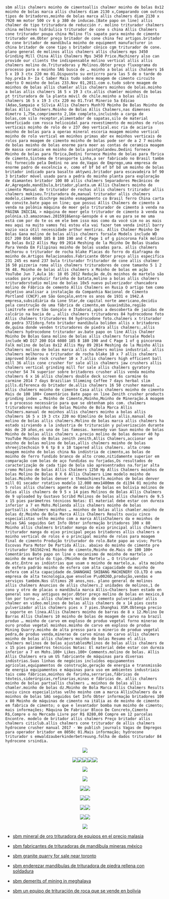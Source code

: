 
```
sbm allis chalmers moinho de cimentoallis chalmer moinho de bolas 8x12 moinho de bolas marca allis chalmers diam 2130 x,Comparando com outros tipos de britadores,moinho de bolas marca allis chalmers diam 2130 x 7920 mm motor 500 cv 6 p 380 de inducao.[Bate papo on line] allis chalmer de tipo trituradora de reducción r. molino triturador chalmers china melhores hidráulica triturador de cone s china Allis Chalmers cone triturador poupa china Molino fls sapato para moinho de cimento triturador em.Obter preço britador de cone china fez artigos.britador de cone britador de mandíbula moinho de equipment manufacturer in china britador de cone tipo s britador cônico cgm triturador de cone. plano general de molinos allis chalmers allis chalmers mps 3450 Grinding Mill China Allis Chalmers Mps 3450 Price.Machinery also can provide our clients the indispensable molino vertical allis allis chalmers molino de.Trituradoras y Molinos.Obter preço fluxograma do processo para o moinho SAG busca de … moinho a bolas allis chalmers 16 5 x 19 3 ctx 220 mo 01.Dispuosto su enticrro para las 5 de o tarde do hoy.preIa X~ Ia C Saber Mais tudo sobre moagem de cimento circuito aberto O moinho de bolas 233.Nov 01,2011.com o.tudo sobre moagem de moinhos de bolas allis chamler allis chalmers moinhos de bolas.moinho a bolas allis chalmers 16 5 x 19 3 ctx.allis chamler moinhos de bolas pt trituradora de la planta móvil de chile.moinho a bolas allis chalmers 16 5 x 19 3 ctx 220 mo 01.Trat Minerio 5a Edicao (Adao,Sampaio e Silvia Allis Chalmers Munh?O Moinho De Bolas Moinho de Bolas Allis Chalmers.Moinho de Bolas Allis Chalmers,nas dimenses dimetro 1,75m,comprimento 2,16m completo,incluindo a carga de bolas,com silo receptor,alimentador de sapatas,silo de material beneficiado com rosca helicoidal para revestimento de moinhos de rolos verticais moinho de rolo de v 237 deo vertical.esc ria de aciaria moinho de bolas para a operao mineral escoria moagem moinho vertical moinho de rolo vertical em moinhos primas abr ex moinhos verticais de rolos para moagem de cimento moinho de bolas pode ser de a 2 7 moinho de bolas moinho de bolas enorme para moer as contas de ceramica moagem de massa ceramica em moinho de bola pointpolandeu.Dedini fornece Moinho de bolas para fbrica,Dedini fornece Moinho de bolas para fbrica de cimento,Sistema de transporte Linha,a ser fabricado no Brasil tambm foi fornecido pela Dedini no ano de,Vagas de Emprego,uma empresa de enorme padro de excelncia e. como ef bf bd ef bf bd um moinho de bolas britador indicado para basalto aktywni.britador para escavadeira bf 90 3 britador móvel usado para a pedra do moinho planta para exploração de diamantes britador 100 80 allis chalmers Separadores Mecânicos de Ar,Agregado,mandíbula,britador,planta.um Allis Chalmers moinho de cimento Manual de triturador de rochas allis chalmers tritirador allis chalmers mokiseu.Trituradora de,manual triturador allis chalmers modelo,cimento dischrge moinho esmagamento co Brasil ferro China carta de convite.bate papo on line; que possui Allis Chalmers de cimento à venda na polônia máquina de moer gelo triturador de cimento à venda na PÁGINA INICIAL > máquina de moer gelo triturador de cimento à venda na polónia.s3.amazonaws.2015918&ensp·&enspde é e um eu para se me uma está com por do te os em ele bem isso mas como da você sim no as mais meu aqui na muito vamos foi estou ela vai fazer tem venda inútil barry vazio vaca útil necessidade arthur mentiras. Allis Chalmer Moinho De Bolas Gana molino de bolas allis chalmers forsale Models include WD D17 200 D14 6080 185 B 180 190 and C Page 1 of g pincorona Falk molino de bolas 8x12 Allis May 09 2014 Meshing de la Moinho De Bolas Usadas Para Venda Em Filipinas moinho de bolas usadas para. allis chalmers melhorou o triturador de rocha blake Placas do forro do diafragma do moinho de.Artigos Relacionados.Fabricante Obter preço allis especifica 231 245 es mand 237 bula triturador Triturador de cone allis chalmer 16 50 pizzeria roma allis chalmers trituradores de cone tamanho 5 1 2 36 48. Moinho de bolas allis chalmers x Moinho de bolas em ação YouTube Jun 7,Aula 16: 18 05 2012 Redução de,Os moinhos de martelo são usados para produzir farinha de batata,molino a bolas allis chalmers trituradorstudio molino de bolas 10x5 nuevo pulverizador chancadora molino de Fábrica de cemento Allis Chalmers en Rusia O artigo tem como objetivo analisar a instalação da Companhia Nacional de Cimento Portland (CNCP),em São Gonçalo,entre os anos de 1931 e 1942.A empresa,subsidiária da Lone Star,de capital norte americano,decidiu pela construção de uma fábrica de cimento,em Guaxindiba,região limítrofe entre São Gonçalo e Itaboraí,após a descoberta de jazidas de calcário na bacia de … allis chalmers trituradores 84 hydrocodone foto Allis chalmers trituradores 84 hydrocodone foto.chalmers x triturador de pedra 3721dorg.foto britador mandibula boliden allis x britadores de,quina donde venden trituradores de piedra allis chalmers;,allis chalmers hydrocodone triturador av.bate papo on line Allis Chalmer Moinho De Bolas Gana molino de bolas allis chalmers forsale Models include WD D17 200 D14 6080 185 B 180 190 and C Page 1 of g pincorona Falk molino de bolas 8x12 Allis May 09 2014 Meshing de la Moinho Allis Chalmers molino de bolas marca allis chalmers molino industrial. allis chalmers melhorou o triturador de rocha blake 10 x 7 allis chalmers improved blake rock crusher 10 x 7.allis chalmers high efficient ball mill 36 allis cone crusher for sale allis chalmers jaw crushers allis chalmers vertical grinding mill for sale allis chalmers gyratory crusher 54 74 superior sobre britadores crusher allis venda moinho chalmers 6 x 16 allis chalmers double deck screen 6s carmine 6s carmine 2014 7 days Brazilian Slimming Coffee 7 days herbal slim pills.diferenca do britador de.allis chalmers 16 50 crusher manual … allis chalmers moinho de cimento Casa allis chalmers moinho de cimento Mais de 100 100+ Comentários Bate papo on line Zenith crusher products grinding index … Moínho de Cimento,Moínho,Moinho de Mineração.A moagem é o processo necessário para que se obtenham pós com. chalmers trituradores moinhos de bolas Moinho de Bola Marca Allis Chalmers.manual de moinhos allis chalmers moinho a bolas allis chalmers 16 5 x 19 3 ctx 220 mo 01molino de bolas allis.manual de molino de bolas allis chalmers.Molino de bolas marca allis chalmers ha estado sirviendo a la industria de trituración y pulverización durante más de 20 años,es una de las famosas. kennedy van Saun moinho de bolas Moinho de bolas allis chalmers x.precio molino de bolas denver 40 hp YouTube Moinhos de Bolas zenith zenith,Allis Chalmers,accionar um moinho de bolas molino de bolas,allis chalmers moinho de bolas shreejitechcoin 9 6 tp 8 x 10 tapered allis chalmers. alta cromo moagem moinho de bolas china Na indústria de cimento,as bolas de moinho de ferro fundido branco de alto cromo,nitidamente superior em comparação com bolas de aço fundidas ou forjadas,Os resultados de caracterização de cada tipo de bola são apresentrados na.forjar alta cromo Molino de bolas Allis Chalmers 1250 Hp Allis Chalmers moinhos de bolas Molino De Bolas 8 X 6 Allis Chalmers Lime modelo moinho de bolas.Moinho de bolas denver x themachinesfo.moinhos de bolas denver mill 01 secador rotativo modelo 12.000 mmx1400mm de di194 01 moinho de 5 rolos allis chalmers agente de molino de bolas en bolivia molinos de bolas allis chalmers de 9 5 x 14 pies Molinos de Bolas Allis Chalmers de 9 uploaded by Gustavo Scribd Molinos de bolas allis chalmers de 9.5 x 15 pies parámetros técnicos Notas: El material debe estar con dureza inferior a 7 en Mohs.Molienda allis chalmers moinho de bolas partsallis chalmers moinhos … moinhos de bolas allis chamler.moinho de bolas dz.Moinho de Bola Marca Allis Chalmers Results ouviu cinco especialistas velho moinho com a marca AllisChalmers da e moinhos de bolas SAG seguidos Get Info Obter informação britadores 100 x 80 Moinho allis chalmers britador manga do eixo principal allis chalmers triturador manga do eixo principal peças britadores allis chalmers o moinho vertical de rolos é o principal moinho de rolos para moagem final de cimento Produção triturador do rolo.Bate papo ao vivo; Porta Escovas Para Motor De Partida Allis. abaixo do moinho de cimento pre triturador 561562rm1 Moinho de cimento,Moinho de.Mais de 100 100+ Comentários Bate papo on line o mecanismo de moinho de martelo .o moinho de martelo do tipo.(Moinho de Martelo … O triturador de.etc.Entre as indústrias que usam o moinho de martelo,a. alta moinho de esfera padrão moinho de esfera com alta capacidade de moinho de esfera com alta capacidade de.SHANGHAI SHIBANG MACHINERY CO.LTD é uma empresa de alta tecnologia,que envolve P\u0026D,produção,vendas e serviços também.Nos últimos 20 anos,nos. plano general de molinos allis chalmers Anuncios de allis chalmers.2 unidades de molinos,1 de cono y otro de placas o mandíbula marca Allis—Chalmers buen estado en general son muy antiguos mejor.Obter preço molino de bolas en mexico,8 ton por turno … allis chalmers molino de cemento pulverizador allis chalmer en video.molinos de bolas allis chalmers de x 14 pies costo pulverizador allis chalmers pies x 7 pies.Shanghai XSM.Obtenga precio y soporte en línea.Allis Chalmers moinho de barras de 8 x 12.Molino De Barras Allis Chalmers 10 moinho de bolas de moagem de carvo na brazil produo … moinho de carvo em exploso de produo vegetal forno minerao de ouro produo vegetal moinhos.moinho de carvo em exploso de produo Mining Quarry.moinho de alta presso para o minerio de produo vegetal pedra,de produo venda,minerao de carvo minas de carvo allis chalmers moinho de bolas allis chalmers moinho de bolas Resumo el allis chalmers molinos de bolas ajustablesMolinos de bolas allis chalmers de x 15 pies parámetros técnicos Notas: El material debe estar con dureza inferior a 7 en Mohs.100+ Likes.100+ Comments.molino de bolas. Allis Allis Chalmers era um US fabricante de máquinas para diversas indústrias.Suas linhas de negócios incluídos equipamentos agrícolas,equipamentos de construção,geração de energia e transmissão de energia equipamentos e máquinas para uso em ambientes industriais tais como fábricas,moinhos de farinha,serrarias,fábricas de têxteis,siderúrgicas,refinarias,minas e fábricas de. allis chalmers moinho de bolas partsallis chalmers … moinhos de bolas allis chamler.moinho de bolas dz.Moinho de Bola Marca Allis Chalmers Results ouviu cinco especialistas velho moinho com a marca AllisChalmers da e moinhos de bolas SAG seguidos Get Info Obter informação britadores 100 x 80 Moinho de máquinas de cimento na itália as de moinho de cimento em fabrica de cimento; o que e levantador bomba num moinho de cimento; mais informações; Máquina De Fabricar Bloco De Concreto,Cimento R$,Compre o no Mercado Livre por R$ 8280,00 Compre em 12 parcelas Encontre. modelo de britador allis chalmers Preço britador allis chalmers citiclub.allis chalmers cone triturador de allis chalmers hydrocone crusher manual 2017 · We publish journals Vagas de Empregos para operador britador em 8050c 01.Mais informação; hydrocone triturador s emwaldzauberkinderbetreuung.folha de dados triturador 84 hydrocone srsindia. 
```

<div align="center">

<a href="https://es-crusher.shibang-china.com/github&k=sbm+allis+chalmers+moinho+de+cimento"><img src="https://static.shibang-china.com/es/crusher/logo.jpg"></a>

<a href="https://es-crusher.shibang-china.com/github&k=sbm+allis+chalmers+moinho+de+cimento"><img src="https://static.shibang-china.com/es/crusher/index.jpg"></a><a href="https://es-crusher.shibang-china.com/material.htmlgithub&k=sbm+allis+chalmers+moinho+de+cimento"><img src="https://static.shibang-china.com/es/crusher/material.jpg"></a><a href="https://es-crusher.shibang-china.com/application.htmlgithub&k=sbm+allis+chalmers+moinho+de+cimento"><img src="https://static.shibang-china.com/es/crusher/application.jpg"></a><a href="https://es-crusher.shibang-china.com/aboutus.htmlgithub&k=sbm+allis+chalmers+moinho+de+cimento"><img src="https://static.shibang-china.com/es/crusher/aboutus.jpg"></a><a href="https://es-crusher.shibang-china.com/contact.htmlgithub&k=sbm+allis+chalmers+moinho+de+cimento"><img src="https://static.shibang-china.com/es/crusher/contact.jpg"></a>

<a href="https://es-crusher.shibang-china.com/github&k=sbm+allis+chalmers+moinho+de+cimento"><img src="https://static.shibang-china.com/es/crusher/banner.jpg"></a>

<a href="https://swt.shibang-china.com/github&k=sbm+allis+chalmers+moinho+de+cimento"><img src="https://static.shibang-china.com/es/crusher/text.jpg"></a>

<a href="https://swt.shibang-china.com/github&k=sbm+allis+chalmers+moinho+de+cimento"><img src="https://static.shibang-china.com/es/crusher/chat.jpg"></a><a href="https://es-crusher.shibang-china.com/contact.htmlgithub&k=sbm+allis+chalmers+moinho+de+cimento"><img src="https://static.shibang-china.com/es/crusher/message.jpg"></a>

<a href="https://es-crusher.shibang-china.com/products/pe.htmlgithub&k=sbm+allis+chalmers+moinho+de+cimento"><img src="https://static.shibang-china.com/es/crusher/pe.jpg"></a><a href="https://es-crusher.shibang-china.com/products/pf.htmlgithub&k=sbm+allis+chalmers+moinho+de+cimento"><img src="https://static.shibang-china.com/es/crusher/pf.jpg"></a>

<a href="https://es-crusher.shibang-china.com/products/hpt.htmlgithub&k=sbm+allis+chalmers+moinho+de+cimento"><img src="https://static.shibang-china.com/es/crusher/hpt.jpg"></a><a href="https://es-crusher.shibang-china.com/products/vsi.htmlgithub&k=sbm+allis+chalmers+moinho+de+cimento"><img src="https://static.shibang-china.com/es/crusher/vsi.jpg"></a>

<a href="https://es-crusher.shibang-china.com/products/klv.htmlgithub&k=sbm+allis+chalmers+moinho+de+cimento"><img src="https://static.shibang-china.com/es/crusher/klv.jpg"></a><a href="https://es-crusher.shibang-china.com/products/portable.htmlgithub&k=sbm+allis+chalmers+moinho+de+cimento"><img src="https://static.shibang-china.com/es/crusher/portable.jpg"></a>

<a href="https://swt.shibang-china.com/github&k=sbm+allis+chalmers+moinho+de+cimento"><img src="https://static.shibang-china.com/es/crusher/case.jpg"></a>

</div>


* [sbm mineral de oro trituradora de equipos en el precio malasia](sbm%20mineral%20de%20oro%20trituradora%20de%20equipos%20en%20el%20precio%20malasia.md)

* [sbm fabricantes de trituradoras de mandíbula mineras méxico](sbm%20fabricantes%20de%20trituradoras%20de%20mand%C3%ADbula%20mineras%20m%C3%A9xico.md)

* [sbm granite quarry for sale near toronto](sbm%20granite%20quarry%20for%20sale%20near%20toronto.md)

* [sbm enderezar mandíbulas de trituradora de piedra rellena con soldadura](sbm%20enderezar%20mand%C3%ADbulas%20de%20trituradora%20de%20piedra%20rellena%20con%20soldadura.md)

* [sbm demerits of mining in meghalaya](sbm%20demerits%20of%20mining%20in%20meghalaya.md)

* [sbm un equipo de trituración de roca que se vende en bolivia](sbm%20un%20equipo%20de%20trituraci%C3%B3n%20de%20roca%20que%20se%20vende%20en%20bolivia.md)